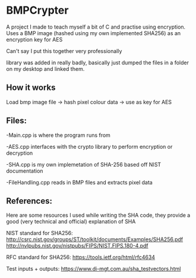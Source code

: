 # BMPCrypter
A project I made to teach myself a bit of C and practise using encryption. Uses a BMP image (hashed using my own implemented SHA256) as an encryption key for AES


Can't say I put this together very professionally

library was added in really badly, basically just dumped the files in a folder on my desktop and linked them.


## How it works

Load bmp image file -> hash pixel colour data -> use as key for AES


## Files:

-Main.cpp is where the program runs from

-AES.cpp interfaces with the crypto library to perform encryption or decryption

-SHA.cpp is my own implemetation of SHA-256 based off NIST documentation

-FileHandling.cpp reads in BMP files and extracts pixel data

## References:
Here are some resources I used while writing the SHA code, they provide a good (very technical and official) explanation of SHA 

NIST standard for SHA256: http://csrc.nist.gov/groups/ST/toolkit/documents/Examples/SHA256.pdf
http://nvlpubs.nist.gov/nistpubs/FIPS/NIST.FIPS.180-4.pdf

RFC standard for SHA256:  https://tools.ietf.org/html/rfc4634

Test inputs + outputs:    https://www.di-mgt.com.au/sha_testvectors.html


